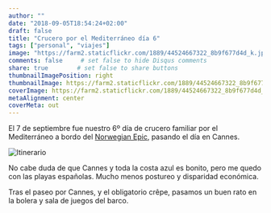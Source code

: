 ```yaml
---
author: ""
date: "2018-09-05T18:54:24+02:00"
draft: false
title: "Crucero por el Mediterráneo día 6"
tags: ["personal", "viajes"]
image: "https://farm2.staticflickr.com/1889/44524667322_8b9f677d4d_k.jpg"
comments: false     # set false to hide Disqus comments
share: true        # set false to share buttons
thumbnailImagePosition: right
thumbnailImage: https://farm2.staticflickr.com/1889/44524667322_8b9f677d4d_k.jpg
coverImage: https://farm2.staticflickr.com/1889/44524667322_8b9f677d4d_k.jpg
metaAlignment: center
coverMeta: out
---
```


El 7 de septiembre fue nuestro 6º día de crucero familiar por el Mediterráneo a bordo del [Norwegian Epic](https://www.ncl.com/ca/en/cruises/7-day-western-mediterranean-from-barcelona-EPIC7BCNNAPCIVLIVCEQPMIBCN/schedule?&itineraryCode=EPIC7BCNNAPCIVLIVCEQPMIBCN&customerStoriesCurrentPage=1&customerStoriesPageSize=3), pasando el día en Cannes.

<!--more-->

![Itinerario](https://www.ncl.com/sites/default/files/7D_WMed_Bar_NPLS_PM_Bar.gif)

No cabe duda de que Cannes y toda la costa azul es bonito, pero me quedo con las playas españolas. Mucho menos postureo y disparidad económica.

Tras el paseo por Cannes, y el obligatorio crêpe, pasamos un buen rato en la bolera y sala de juegos del barco.

<div id="flickrembed"></div><div style="position:absolute; top:-70px; display:block; text-align:center; z-index:-1;"></div><script src='https://flickrembed.com/embed_v2.js.php?source=flickr&layout=responsive&input=www.flickr.com/photos/jcortell/albums/72157701532801894&sort=5&by=album&theme=default&scale=fill&limit=100&skin=default&autoplay=true'></script>
